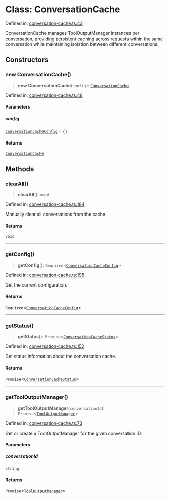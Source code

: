 # Class: ConversationCache

Defined in: [conversation-cache.ts:43](https://github.com/geodaopenjs/openassistant/blob/0a6a7e7306d75a25dc968b3117f04cb7bd613bec/packages/utils/src/conversation-cache.ts#L43)

ConversationCache manages ToolOutputManager instances per conversation,
providing persistent caching across requests within the same conversation
while maintaining isolation between different conversations.

## Constructors

### new ConversationCache()

> **new ConversationCache**(`config`): [`ConversationCache`](ConversationCache.md)

Defined in: [conversation-cache.ts:48](https://github.com/geodaopenjs/openassistant/blob/0a6a7e7306d75a25dc968b3117f04cb7bd613bec/packages/utils/src/conversation-cache.ts#L48)

#### Parameters

##### config

[`ConversationCacheConfig`](../interfaces/ConversationCacheConfig.md) = `{}`

#### Returns

[`ConversationCache`](ConversationCache.md)

## Methods

### clearAll()

> **clearAll**(): `void`

Defined in: [conversation-cache.ts:184](https://github.com/geodaopenjs/openassistant/blob/0a6a7e7306d75a25dc968b3117f04cb7bd613bec/packages/utils/src/conversation-cache.ts#L184)

Manually clear all conversations from the cache.

#### Returns

`void`

***

### getConfig()

> **getConfig**(): `Required`\<[`ConversationCacheConfig`](../interfaces/ConversationCacheConfig.md)\>

Defined in: [conversation-cache.ts:195](https://github.com/geodaopenjs/openassistant/blob/0a6a7e7306d75a25dc968b3117f04cb7bd613bec/packages/utils/src/conversation-cache.ts#L195)

Get the current configuration.

#### Returns

`Required`\<[`ConversationCacheConfig`](../interfaces/ConversationCacheConfig.md)\>

***

### getStatus()

> **getStatus**(): `Promise`\<[`ConversationCacheStatus`](../interfaces/ConversationCacheStatus.md)\>

Defined in: [conversation-cache.ts:152](https://github.com/geodaopenjs/openassistant/blob/0a6a7e7306d75a25dc968b3117f04cb7bd613bec/packages/utils/src/conversation-cache.ts#L152)

Get status information about the conversation cache.

#### Returns

`Promise`\<[`ConversationCacheStatus`](../interfaces/ConversationCacheStatus.md)\>

***

### getToolOutputManager()

> **getToolOutputManager**(`conversationId`): `Promise`\<[`ToolOutputManager`](ToolOutputManager.md)\>

Defined in: [conversation-cache.ts:73](https://github.com/geodaopenjs/openassistant/blob/0a6a7e7306d75a25dc968b3117f04cb7bd613bec/packages/utils/src/conversation-cache.ts#L73)

Get or create a ToolOutputManager for the given conversation ID.

#### Parameters

##### conversationId

`string`

#### Returns

`Promise`\<[`ToolOutputManager`](ToolOutputManager.md)\>
